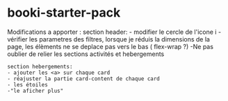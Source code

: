 # booki-starter-pack

Modifications a apporter : 
    section header:
    - modifier le cercle de l'icone i
    - vérifier les parametres des filtres, lorsque je réduis la dimensions de la page, les élèments ne se deplace pas vers le bas ( flex-wrap ?)
    -Ne pas oublier de relier les sections activités et hebergements 

    section hebergements:
    - ajouter les <a> sur chaque card 
    - réajuster la partie card-content de chaque card
    - les étoiles
    -"le aficher plus" 